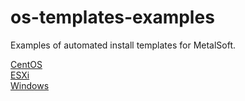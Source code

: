# os-templates-examples

Examples of automated install templates for MetalSoft.

[CentOS](CentOS)  
[ESXi](ESXi)  
[Windows](Windows)  